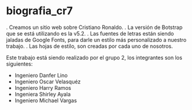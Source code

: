 # biografia_cr7
. Creamos un sitio web sobre Cristiano Ronaldo.
. La versión de Botstrap que se está utilizando es la v5.2.
. Las fuentes de letras están siendo jaladas de Google Fonts, para darle un estilo más personalizado a nuestro trabajo.
. Las hojas de estilo, son creadas por cada uno de nosotros.

Este trabajo está siendo realizado por el grupo 2, los integrantes son los siguientes:
- Ingeniero Danfer Lino
- Ingeniero Oscar Velasquéz
- Ingeniero Harry Ramos
- Ingeniera Shirley Ayala 
- Ingeniero Michael Vargas

